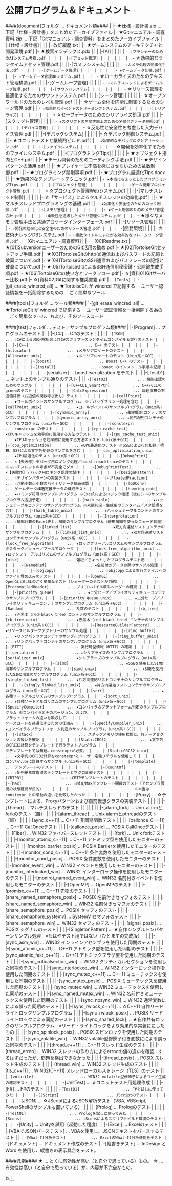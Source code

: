 公開プログラム＆ドキュメント
======

####[document]フォルダ ... ドキュメント類####
     |
     |- ★仕様・設計書.zip             ... 下記「仕様・設計書」をまとめたアーカイブファイル
     |- ★Gitマニュアル・調査資料.zip  ... 下記「Gitマニュアル・調査資料」をまとめたアーカイブファイル
     |
     |-[仕様・設計書]
     |  |
     |  |-   改訂履歴.txt
     |  |- ★ゲームシステムのアーキテクチャと開発環境.pdf
     |  |- ★検索インデックス.pdx
     |  |
     |  |-[AI]
     |  |  |
     |  |  `- ☆プランナーのためのAIシステム考察.pdf
     |  |
     |  |-[アセット管理]
     |  |  |
     |  |  `- ☆効果的なランタイムアセット管理.pdf
     |  |
     |  |-[カメラシステム]
     |  |  |
     |  |  `- ☆カメラ処理の効率化手法.pdf
     |  |
     |  |-[ゲームデータ管理]
     |  |  |
     |  |  |- ★ゲームデータ仕様.pdf
     |  |  |- ☆ゲームデータ管理DBシステム.pdf
     |  |  `- ☆ローカライズのためのテキスト管理構造.pdf
     |  |
     |  |-[ゲームループ管理]
     |  |  |
     |  |  `- ☆マルチスレッドによるゲームループ管理.pdf
     |  |
     |  |-[サウンドシステム]
     |  |  |
     |  |  `- ☆リソース管理を最適化するためのサウンドシステム.pdf
     |  |
     |  |-[シーン管理]
     |  |  |
     |  |  |- ☆オープンワールドのためのレベル管理.pdf
     |  |  |- ☆ゲーム全体を円滑に制御するためのシーン管理.pdf
     |  |  `- ☆効果的なイベントストリーミングシステム.pdf
     |  |
     |  |-[シリアライズ]
     |  |  |
     |  |  `- ☆セーブデータのためのシリアライズ処理.pdf
     |  |
     |  |-[スクリプト管理]
     |  |  |
     |  |  `- ★スクリプトの生産性向上のための名前付きデータ参照pdf
     |  |
     |  |-[デバイス管理]
     |  |  |
     |  |  `- ☆反応性と安全性を考慮した入力デバイス管理.pdf
     |  |
     |  |-[デバッグシステム]
     |  |  |
     |  |  |- ☆デバッグ制御システム.pdf
     |  |  |- ★ユニットテストと継続的ビルド.pdf
     |  |  `- ★効果的なデバッグログとアサーション.pdf
     |  |
     |  |-[ファイルシステム]
     |  |  |
     |  |  `- ☆開発を効率化するためのファイルシステム.pdf
     |  |
     |  |-[プログラミングTips]
     |  |  |
     |  |  |- ★オブジェクト指向とC++.pdf
     |  |  |- ★チーム開発のためのコーディング手法.pdf
     |  |  |- ★デザインパターンの活用.pdf
     |  |  |- ★プレイヤーに不満を感じさせないための乱数制御.pdf
     |  |  |- ★プログラミング禁則事項.pdf
     |  |  |- ★プログラム最適化Tips.docx
     |  |  |- ★効果的なテンプレートテクニック.pdf
     |  |  `- ★本当にちょっとしたプログラミングTips.pdf
     |  |
     |  |-[プロジェクト管理]
     |  |  |
     |  |  |- ☆ゲーム開発プロジェクト管理.pdf
     |  |  `- ☆プロジェクト管理Webシステム.pdf
     |  |
     |  |-[マルチスレッド制御]
     |  |  |
     |  |  |- ☆「サービス」によるマルチスレッドの効率化.pdf
     |  |  |- ★マルチスレッドプログラミングの基礎.pdf
     |  |  `- ★効率化と安全性のためのロック制御.pdf
     |  |
     |  |-[メモリ管理]
     |  |  |
     |  |  |- ★ゲーム制御のためのメモリ管理方針.pdf
     |  |  |- ☆柔軟性を追求したメモリ管理システム.pdf
     |  |  `- ★様々なメモリ管理手法と共通アロケータインターフェース.pdf
     |  |
     |  |-[リソース管理]
     |  |  |
     |  |  `- ☆開発の効率化と安全性のためのリソース管理.pdf
     |  |
     |  `-[開発環境]
     |     |
     |     |- ☆技術ナレッジDBシステム.pdf
     |     `- ☆複数タイトルにまたがる効率的なフレームワーク管理.pdf
     |
     `-[Gitマニュアル・調査資料]
        |
        |- 　[00]Readme.txt
        |- ★[01]SubversionユーザーのためのGit活用の勧め.pdf
        |- ★[02]TortoiseGitセットアップ手順.pdf
        |- ★[03]TortoiseGitのhttp(s)通信およびパスワードの記憶と破棄について.pdf
        |- ★[04]TortoiseGitのSSH通信およびパスフレーズの記憶と破棄について.pdf
        |- ★[05]TortoiseGitによるSSH通信用秘密鍵・公開鍵生成手順.pdf
        |- ★[06]TortoiseGitの使い方とワークフロー.pdf
        |- ☆[資料01]Gitサーバー比較.pdf
        |- ☆[資料02]Gitに関する推奨書籍.pdf
        |
        `- [Tools]
            |
            `-[git_erase_wincred_all] ... ★TortoiseGit が wincred で記憶する
                                          　ユーザー認証情報を一括削除するための
                                          　ごく簡単なツール

####[tools]フォルダ ... ツール類####
     |
     `-[git_erase_wincred_all]        ... ★TortoiseGit が wincred で記憶する
                                          　ユーザー認証情報を一括削除する為の
                                          　ごく簡単なツール、および、そのソースコード

####[test]フォルダ ... テスト／サンプルプログラム類####
     |
     |-[Program]                        ... プログラムのテスト
     |  |
     |  |-[C#]                          ... C#のテスト
     |  |  |
     |  |  `-[JSON]                     ... ☆C#によるJSON解析およびC#スクリプトのランタイムコンパイル＆実行のテスト
     |  |
     |  |-[C++]                         ... C++ のテスト
     |  |  |
     |  |  |-[Allocator]                ... ★メモリアロケートのテスト
     |  |  |-[Allocator_unix]           ... ★メモリアロケートのテスト（Unix系＋GCC）
     |  |  |
     |  |  |-[boost]                    ... Boost C++ のテスト
     |  |  |  |
     |  |  |  |-[install]               ... ☆boost のインストール手順の記録
     |  |  |  |
     |  |  |  `-[serializer]            ... boost::serialization をテスト
     |  |  |     |-[Test01]             ... ネット上のサンプル通りのテスト
     |  |  |     `-[Test02]             ... 機能確認のためのサンプル
     |  |  |
     |  |  |-[C++CLI_SmartPtr]          ... C++/CLIのgcnewのテスト
     |  |  |
     |  |  |-[CalcExpression]           ... 論理演算の右辺値評価（右辺値の関数呼び出し）テスト
     |  |  |
     |  |  |-[callPoint]                ... ★コールポイントのサンプルプログラム　※デバッグプリント処理を含む
     |  |  |-[callPoint_unix]           ... ★コールポイントのサンプルプログラム（unix系＋GCC）
     |  |  |
     |  |  |-[dynamic_array]            ... ★動的配列コンテナのサンプルプログラム
     |  |  |-[dynamic_array_unix]       ... ★動的配列コンテナのサンプルプログラム（unix系＋GCC）
     |  |  |
     |  |  |-[constexpr]                ... constexpr のテスト
     |  |  |
     |  |  |-[cpu_cache_test]           ... ★CPUキャッシュを効率的に使用する方法のテスト
     |  |  |-[cpu_cache_test_unix]      ... ★CPUキャッシュを効率的に使用する方法のテスト（unix系＋GCC）
     |  |  |
     |  |  |-[cpu_optimization]         ... ★CPU最適化のテスト ※SSEによる行列和算／積算、SSEによる文字列処理のサンプルを含む
     |  |  |-[cpu_optimization_unix]    ... ★CPU最適化のテスト（unix系＋GCC）
     |  |  |
     |  |  |-[DebugPrint]               ... ×【失敗作】デバッグ用ロギング処理／boost::backtraceのテスト
     |  |  |                                　※マルチスレッドの考慮が不完全でダメ
     |  |  |-[DebugPrintTest]           ... ×【失敗作】デバッグ用ロギング処理の試作
     |  |  |
     |  |  |-[DesignPattern]            ... ☆デザインパターンの実装テスト
     |  |  |
     |  |  |-[FloatedFraction]          ... ☆浮動小数点小数のバイナリデータ構造確認
     |  |  |
     |  |  |-[GDConv]                   ... ゲームデータ構造定義データの構成テスト
     |  |  |
     |  |  |-[hamming_code]             ... ★ハミング符号のサンプルプログラム ※Excelによるロジック確認（後にC++のサンプルプログラム追加予定）
     |  |  |
     |  |  |-[hash_table]               ... ★ハッシュテーブルコンテナのサンプルプログラム ※素数判定・生成用のランタイム／メタ処理を含む
     |  |  |-[hash_table_unix]          ... ★ハッシュテーブルコンテナのサンプルプログラム（unix系＋GCC）
     |  |  |
     |  |  |-[Interprotation]           ... ☆補間計算のExcel表と、補間のサンプルプログラム（線形補間を使ったフェード処理）
     |  |  |
     |  |  |-[linked_list]              ... ★双方向連結リストコンテナのサンプルプログラム
     |  |  |-[linked_list_unix]         ... ★双方向連結リストコンテナのサンプルプログラム（unix系＋GCC）
     |  |  |
     |  |  |-[lock_free_algorithm]      ... ★ロックフリーアルゴリズムのサンプルプログラム ※スタック／キュー／プールアロケータ
     |  |  |-[lock_free_algorithm_unix] ... ★ロックフリーアルゴリズムのサンプルプログラム（unix系＋GCC）
     |  |  |
     |  |  |-[misc]                     ... 雑記／ちょっとしたプログラムテスト用
     |  |  |
     |  |  |-[NamedRef]                 ... ★名前付きデータ参照のサンプル処理
     |  |  |
     |  |  |-[objcopy]                  ... ☆objcopyによる実行ファイルへのファイル埋め込みのテスト
     |  |  |
     |  |  |-[OpenGL]                   ... OpenGLとGLSLのごく簡単なテスト（シェーダーのテストが目的）
     |  |  |
     |  |  |-[PrecompiledHeader]        ... プリコンパイル済みヘッダーの確認
     |  |  |
     |  |  |-[priority_queue]           ... ★二分ヒープ／プライオリティキューコンテナのサンプルプログラム
     |  |  |-[priority_queue_unix]      ... ★二分ヒープ／プライオリティキューコンテナのサンプルプログラム（unix系＋GCC）
     |  |  |
     |  |  |-[Random]                   ... 乱数のテスト
     |  |  |
     |  |  |-[rb_tree]                  ... ★赤黒木（red-black tree）コンテナのサンプルプログラム
     |  |  |-[rb_tree_unix]             ... ★赤黒木（red-black tree）コンテナのサンプルプログラム（unix系＋GCC）
     |  |  |
     |  |  |-[ResourceBuilderFactory]   ... ★リソースビルダーファクトリーのサンプル処理
     |  |  |
     |  |  |-[ring_buffer]              ... ★リングバッファコンテナのサンプルプログラム
     |  |  |-[ring_buffer_unix]         ... ★リングバッファコンテナのサンプルプログラム（unix系＋GCC）
     |  |  |
     |  |  |-[RTTI]                     ... 実行時型情報（RTTI）の確認
     |  |  |
     |  |  |-[serializer]               ... ★シリアライズのサンプルプログラム
     |  |  |-[serializer_unix]          ... ★シリアライズのサンプルプログラム（unix系＋GCC）
     |  |  |
     |  |  |-[simd]                     ... ★SSEを使用したSIMD演算のサンプルプログラム
     |  |  |-[simd_unix]                ... ★SSEを使用したSIMD演算のサンプルプログラム（unix系＋GCC）
     |  |  |
     |  |  |-[singly_linked_list]       ... ★片方向連結リストコンテナのサンプルプログラム
     |  |  |-[singly_linked_list_unix]  ... ★片方向連結リストコンテナのサンプルプログラム（unix系＋GCC）
     |  |  |
     |  |  |-[sort]                     ... ★各種ソートアルゴリズムのサンプルプログラム
     |  |  |-[sort_unix]                ... ★各種ソートアルゴリズムのサンプルプログラム（unix系＋GCC）
     |  |  |
     |  |  |-[SpecifyCompiler]          ... ★コンパイラ＆プラットフォーム判定のサンプルプログラム ※コンパイラとそのバージョン、および、
     |  |  |                                                                                       プラットフォームの違いを吸収して、
     |  |  |                                                                                       ソースコードを共通化するための仕組み
     |  |  |-[SpecifyCompiler_unix]     ... ★コンパイラ＆プラットフォーム判定のサンプルプログラム（unix系＋GCC）
     |  |  |
     |  |  |-[stack]                    ... スタックメモリの使用状態と、各データセクションの扱いを確認
     |  |  |
     |  |  |-[StaticCRC32]              ... ★文字列のCRC32計算をテンプレートで行うテストプログラム
     |  |  |                                　※テンプレートでは無理。constexprが必要。
     |  |  |-[StaticCRC32_unix]         ... ★文字列のCRC32計算をconstexprとユーザー定義リテラルを使用して
     |  |  |                                　コンパイル時に計算するサンプル（unix系＋GCC）
     |  |  |
     |  |  |-[template]                 ... テンプレートのテスト
     |  |  |  |
     |  |  |  |-[countOf]               ... ☆配列要素数取得のテンプレートとマクロ比較テスト
     |  |  |  |
     |  |  |  |-[CRTP01]                ... ☆CRTPテンプレートのテスト
     |  |  |  |
     |  |  |  |-[Max]                   ... ☆Min/Maxテンプレート関数のテスト（アセンブラ展開の状態確認が目的）
     |  |  |  |                           　※本当は constexpr との挙動の違いを比較したかった
     |  |  |  |
     |  |  |  `-[Proxy]                 ... ☆テンプレートによる、Proxyパターンおよび自前仮想クラスの実装テスト
     |  |  |
     |  |  |-[Thread]                   ... マルチスレッドのテスト
     |  |  |  |
     |  |  |  |-[alarm_fork]                  ... Unix alarmとforkのテスト（雑）
     |  |  |  |-[alarm_thread]                ... Unix alarmとpthreadのテスト（雑）
     |  |  |  |-[aync_c++11]                  ... C++11 非同期関数テスト
     |  |  |  |-[callonce_C++11]              ... C++11 CallOnceテスト
     |  |  |  |-[callonce_posix]              ... POSIX CallOnceテスト
     |  |  |  |-[Fiber]                       ... WIN32 ファイバースレッドテスト
     |  |  |  |-[fork]                        ... Unix forkテスト
     |  |  |  |-[monitor_atomic_c++11]        ... C++11 アトミック型を使用したモニターのテスト
     |  |  |  |-[monitor_barrier_posix]       ... POSIX Barrierを使用したモニターのテスト
     |  |  |  |-[monitor_cond_c++11]          ... C++11 条件変数を使用したモニターのテスト
     |  |  |  |-[monitor_cond_posix]          ... POSIX 条件変数を使用したモニターのテスト
     |  |  |  |-[monitor_event_win]           ... WIN32 イベントを使用したモニターのテスト
     |  |  |  |-[monitor_interlocked_win]     ... WIN32 インターロック操作を使用したモニターのテスト
     |  |  |  |-[monirot_named_event_win]     ... WIN32 名前付きイベントを使用したモニターのテスト
     |  |  |  |-[OpenMP]                      ... OpenMPのテスト
     |  |  |  |-[promise_c++11]               ... C++11 先物のテスト
     |  |  |  |-[share_named_semaphore_posix] ... POSIX 名前付きセマフォのテスト
     |  |  |  |-[share_named_semaphore_win]   ... WIN32 名前付きセマフォのテスト
     |  |  |  |-[share_semaphore_posix]       ... POSIX セマフォのテスト
     |  |  |  |-[share_semaphore_systemv]     ... SystemV セマフォのテスト
     |  |  |  |-[share_semaphore_win]         ... WIN32 セマフォのテスト
     |  |  |  |-[signal_posix]                ... POSIX シグナルのテスト
     |  |  |  |-[SingletonPattern]            ... ★自作シングルトンパターンサンプル処理　※もはやテスト用ではない（ひとまずの完成版）
     |  |  |  |-[sync_asm_win]                ... WIN32 インラインアセンブラを使用した同期のテスト
     |  |  |  |-[sync_atomic_c++11]           ... C++11 アトミック型を使用した同期のテスト
     |  |  |  |-[sync_atomic_fast_c++11]      ... C++11 アトミックフラグ型を使用した同期のテスト
     |  |  |  |-[sync_criticalsection_win]    ... WIN32 クリティカルセクションを使用した同期のテスト
     |  |  |  |-[sync_interlocked_win]        ... WIN32 インターロック操作を使用した同期のテスト
     |  |  |  |-[sync_mutex_c++11]            ... C++11 ミューテックスを使用した同期のテスト
     |  |  |  |-[sync_mutex_posix]            ... POSIX ミューテックスを使用した同期のテスト
     |  |  |  |-[sync_mutex_win]              ... WIN32 ミューテックスを使用した同期のテスト
     |  |  |  |-[sync_named_mutex_win]        ... WIN32 名前付きミューテックスを使用した同期のテスト
     |  |  |  |-[sync_nosync_win]             ... WIN32 通常変数にによる誤った同期のテスト
     |  |  |  |-[sync_rwlock_c++11]           ... ☆C++11 自作リードライトロックサンプルプログラム
     |  |  |  |-[sync_rwlock_posix]           ... POSIX リードライトロックによる同期のテスト
     |  |  |  |-[sync_shared_lock]            ... ★自作共有ロックのサンプルプログラム　※リード・ライトロックをより効果的な実装ににしたもの
     |  |  |  |-[sync_spinlock_posix]         ... POSIX スピンロックを使用した同期のテスト
     |  |  |  |-[sync_volatile_win]           ... WIN32 volatile型修飾子付き変数にによる誤った同期のテスト
     |  |  |  |-[thread_c++11]                ... C++11 スレッド生成のテスト
     |  |  |  |-[thread_errno]                ... WIN32 スレッドの作り方によるerrnoの値の違いを確認...するはずだったが、問題を検出できなかった
     |  |  |  |-[thread_posix]                ... POSIX スレッド生成のテスト
     |  |  |  |-[thread_win]                  ... WIN32 スレッド生成のテスト
     |  |  |  |-[tls_c++11]                   ... WIN32(C++11) スレッドローカルストレージ（TLS）のテスト
     |  |  |  `-[volatile]                    ... WIN32 volatile型修飾子によるコード生成の確認テスト
     |  |  |
     |  |  `-[UnitTest]                 ... ☆ユニットテスト用処理作成
     |  |
     |  |-[F#]                          ... F#のテスト
     |  |  |
     |  |  `-[Test01]                   ... F#を試しに使ってみた
     |  |
     |  |-[JScript]                     ... JScriptのテスト
     |  |  |
     |  |  `-[JSON]                     ... ☆JScriptによるJSON解析テスト（VBA, VBScript, PowerShellのサンプルも置いている）
     |  |
     |  |-[Prolog]                      ... Prologのテスト
     |  |  |
     |  |  `-[Test01]                   ... Prologを試しに使ってみた
     |  |
     |  |-[Scons]                       ... ☆Sconsによるスクリプトビルド環境のテスト
     |  |
     |  `-[Unity]                       ... Unityを試用（起動した程度）
     |
     |-[Excel]                          ... Excelのテスト
     |  |
     |  |-[VBAでJSONパーステスト]       ... VBAを使用し、JSONテキストをパースするテスト
     |  |
     |  `-[What-If分析テスト]           ... ExcelのWhat-If分析機能をテスト
     |
     `-[ドキュメント]                   ... ドキュメント作成のテスト
        |
        `-[縦書きテスト]                ... InDesign と Word を使用し、縦書きの表示具合をテスト。

####凡例####
    ★ ... とくに有効性が高い（と自分で思っている）もの。
    ☆ ... 有効性は高い（と自分で思っている）が、内容が不完全なもの。

以上
